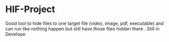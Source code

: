 # HIF-Project

Good tool to hide files to one target file (video, image, pdf, executable) and can  run like nothing happen but still have those files hidden there . Still in Develope
